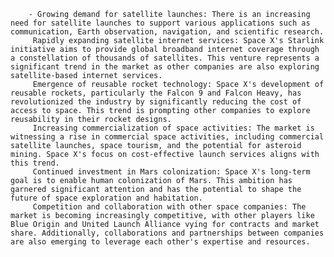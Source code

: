         - Growing demand for satellite launches: There is an increasing need for satellite launches to support various applications such as communication, Earth observation, navigation, and scientific research.
         Rapidly expanding satellite internet services: Space X's Starlink initiative aims to provide global broadband internet coverage through a constellation of thousands of satellites. This venture represents a significant trend in the market as other companies are also exploring satellite-based internet services.
         Emergence of reusable rocket technology: Space X's development of reusable rockets, particularly the Falcon 9 and Falcon Heavy, has revolutionized the industry by significantly reducing the cost of access to space. This trend is prompting other companies to explore reusability in their rocket designs.
         Increasing commercialization of space activities: The market is witnessing a rise in commercial space activities, including commercial satellite launches, space tourism, and the potential for asteroid mining. Space X's focus on cost-effective launch services aligns with this trend.
         Continued investment in Mars colonization: Space X's long-term goal is to enable human colonization of Mars. This ambition has garnered significant attention and has the potential to shape the future of space exploration and habitation.
         Competition and collaboration with other space companies: The market is becoming increasingly competitive, with other players like Blue Origin and United Launch Alliance vying for contracts and market share. Additionally, collaborations and partnerships between companies are also emerging to leverage each other's expertise and resources.


